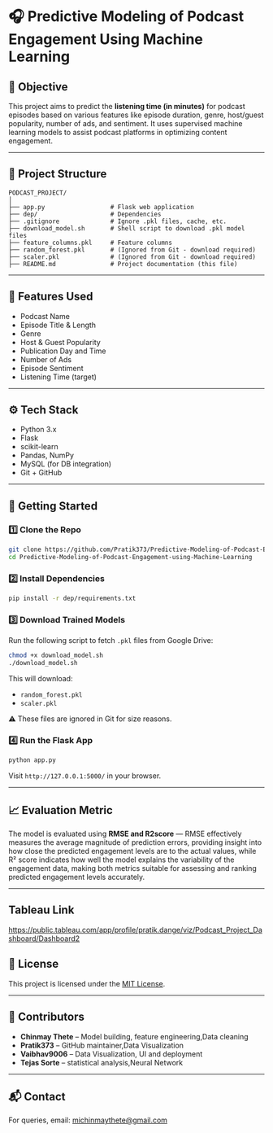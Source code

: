 # 🎧 Predictive Modeling of Podcast Engagement Using Machine Learning

## 📌 Objective
This project aims to predict the **listening time (in minutes)** for podcast episodes based on various features like episode duration, genre, host/guest popularity, number of ads, and sentiment. It uses supervised machine learning models to assist podcast platforms in optimizing content engagement.

---

## 📁 Project Structure

```
PODCAST_PROJECT/
│
├── app.py                  # Flask web application
├── dep/                    # Dependencies
├── .gitignore              # Ignore .pkl files, cache, etc.
├── download_model.sh       # Shell script to download .pkl model files
├── feature_columns.pkl     # Feature columns
├── random_forest.pkl       # (Ignored from Git - download required)
├── scaler.pkl              # (Ignored from Git - download required)
├── README.md               # Project documentation (this file)
```

---

## 🧠 Features Used
- Podcast Name
- Episode Title & Length
- Genre
- Host & Guest Popularity
- Publication Day and Time
- Number of Ads
- Episode Sentiment
- Listening Time (target)

---

## ⚙️ Tech Stack
- Python 3.x
- Flask
- scikit-learn
- Pandas, NumPy
- MySQL (for DB integration)
- Git + GitHub

---

## 🚀 Getting Started

### 1️⃣ Clone the Repo
```bash
git clone https://github.com/Pratik373/Predictive-Modeling-of-Podcast-Engagement-using-Machine-Learning.git
cd Predictive-Modeling-of-Podcast-Engagement-using-Machine-Learning
```

### 2️⃣ Install Dependencies
```bash
pip install -r dep/requirements.txt
```

### 3️⃣ Download Trained Models
Run the following script to fetch `.pkl` files from Google Drive:
```bash
chmod +x download_model.sh
./download_model.sh
```

This will download:
- `random_forest.pkl`
- `scaler.pkl`

⚠️ These files are ignored in Git for size reasons.

### 4️⃣ Run the Flask App
```bash
python app.py
```

Visit `http://127.0.0.1:5000/` in your browser.

---

## 📈 Evaluation Metric

The model is evaluated using **RMSE and R2score** — RMSE effectively measures the average magnitude of prediction errors, providing insight into how close the predicted engagement levels are to the actual values, while R² score indicates how well the model explains the variability of the engagement data, making both metrics suitable for assessing and ranking predicted engagement levels accurately.

---
## Tableau Link
https://public.tableau.com/app/profile/pratik.dange/viz/Podcast_Project_Dashboard/Dashboard2


## 📄 License

This project is licensed under the [MIT License](LICENSE).

---

## 👥 Contributors

- **Chinmay Thete** – Model building, feature engineering,Data cleaning
- **Pratik373** – GitHub maintainer,Data Visualization
- **Vaibhav9006** –  Data Visualization, UI and deployment
- **Tejas Sorte** – statistical analysis,Neural Network

---

## 📬 Contact

For queries, email: [michinmaythete@gmail.com](mailto:michinmaythete@gmail.com)

